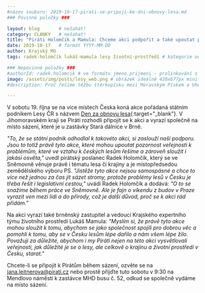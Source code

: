 ```yaml
---
#název souboru: 2019-10-17-pirati-se-pripoji-ke-dni-obnovy-lesa.md
### Povinné položky ###

layout: blog       # nešahat!
category: CLANKY   # nešahat!
title: "Piráti Holomčík a Mamula: Chceme akci podpořit a také upoutat pozornost ke stavu lesů v Česku"
date: 2019-10-17   # formát YYYY-MM-DD
author: Krajský MO
tags: radek-holomčík lukáš-mamula lesy životní-prostředí # kategorie odděleny mezerami, např. volby zemědělství životní-prostředí piráti (viz https://jihomoravsky.pirati.cz/tags/)

### Nepovinné položky ###
#authorId: radek.holomcik # ve formátu jmeno.prijmeni - prolinkování s profilem přes uid
image: /assets/img/posts/lesy_web.png # obrázek ideálně 420x677px minifikovaný přes https://tinypng.com/
#description: Proč řešíme těžbu štěrkopísku mezi Moravským Pískem a Uherským Ostrohem? Podrobné info o celé kauze.

---
```


V sobotu 19. října se na více místech Česka koná akce pořádaná státním podnikem Lesy ČR s názvem [Den za obnovu lesa](https://www.sazimelesynovegenerace.cz/den-za-obnovu-lesa/){:target="_blank"}. V Jihomoravském kraji se Piráti rozhodli připojit se k akci a vyrazí společně na místo sázení, které je u zastávky Stará dálnice v Brně.

*"To, že se státní podnik odhodlal k takovéto akci, si zaslouží naši podporu. Jsou to totiž právě tyto akce, které mohou upoutat pozornost veřejnosti k problémům, které ve vztahu k českých lesům řešíme a zároveň sloužit i jakási osvěta,"* uvedl pirátský poslanec Radek Holomčík, který se ve Sněmovně věnuje právě i tématu lesa či krajiny a je místopředsedou zemědělského výboru PS. *"Jistěže tyto akce nejsou samospásné a chce to více než jednou za čas jít sázet stromy, protože problémy lesů v Česku je třeba řešit i legislativní cestou,"* uvádí Radek Holomčík a dodává: *"O to se snažíme během práce ve Sněmovně. Ale je fajn o víkendu z budov v Praze vyrazit ven mezi lidi a do přírody, což je další důvod, proč se k akci rád přidám."*

Na akci vyrazí také brněnský zastupitel a vedoucí Krajského expertního týmu životního prostředí Lukáš Mamula: *"Myslím si, že právě tyto akce mohou sloužit k tomu, abychom se jako společnost spojili pro dobrou věc a pomohli k tomu, aby se v Česku lesům lépe dařilo a nám všem lépe žilo. Považuji za důležité, abychom i my Piráti nejen na této akci vysvětlovali veřejnosti, jak důležité je se o lesy, ale celkově o krajinu a životní prostředí v Česku, starat."*

Chcete-li se připojit k Pirátům během sázení, ozvěte se na jana.leitnerova@pirati.cz nebo prostě přijďte tuto sobotu v 9:30 na Mendlovo náměstí k zastávce MHD busu č. 52, odkud se společně vydáme na místo sázení.
